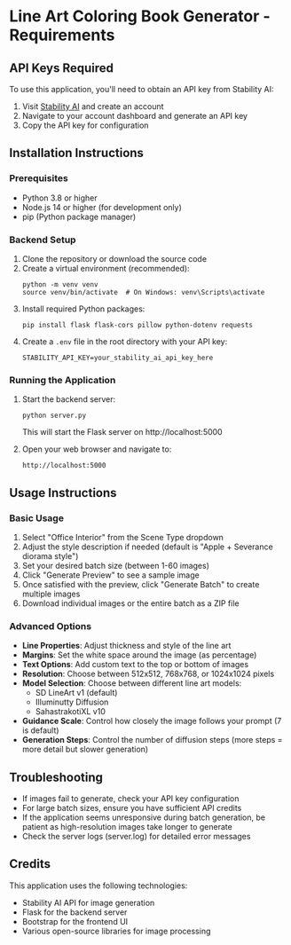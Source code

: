 # Line Art Coloring Book Generator - Requirements

## API Keys Required

To use this application, you'll need to obtain an API key from Stability AI:

1. Visit [Stability AI](https://stability.ai/) and create an account
2. Navigate to your account dashboard and generate an API key
3. Copy the API key for configuration

## Installation Instructions

### Prerequisites
- Python 3.8 or higher
- Node.js 14 or higher (for development only)
- pip (Python package manager)

### Backend Setup

1. Clone the repository or download the source code
2. Create a virtual environment (recommended):
   ```
   python -m venv venv
   source venv/bin/activate  # On Windows: venv\Scripts\activate
   ```
3. Install required Python packages:
   ```
   pip install flask flask-cors pillow python-dotenv requests
   ```
4. Create a `.env` file in the root directory with your API key:
   ```
   STABILITY_API_KEY=your_stability_ai_api_key_here
   ```

### Running the Application

1. Start the backend server:
   ```
   python server.py
   ```
   This will start the Flask server on http://localhost:5000

2. Open your web browser and navigate to:
   ```
   http://localhost:5000
   ```

## Usage Instructions

### Basic Usage

1. Select "Office Interior" from the Scene Type dropdown
2. Adjust the style description if needed (default is "Apple + Severance diorama style")
3. Set your desired batch size (between 1-60 images)
4. Click "Generate Preview" to see a sample image
5. Once satisfied with the preview, click "Generate Batch" to create multiple images
6. Download individual images or the entire batch as a ZIP file

### Advanced Options

- **Line Properties**: Adjust thickness and style of the line art
- **Margins**: Set the white space around the image (as percentage)
- **Text Options**: Add custom text to the top or bottom of images
- **Resolution**: Choose between 512x512, 768x768, or 1024x1024 pixels
- **Model Selection**: Choose between different line art models:
  - SD LineArt v1 (default)
  - Illuminutty Diffusion
  - SahastrakotiXL v10
- **Guidance Scale**: Control how closely the image follows your prompt (7 is default)
- **Generation Steps**: Control the number of diffusion steps (more steps = more detail but slower generation)

## Troubleshooting

- If images fail to generate, check your API key configuration
- For large batch sizes, ensure you have sufficient API credits
- If the application seems unresponsive during batch generation, be patient as high-resolution images take longer to generate
- Check the server logs (server.log) for detailed error messages

## Credits

This application uses the following technologies:
- Stability AI API for image generation
- Flask for the backend server
- Bootstrap for the frontend UI
- Various open-source libraries for image processing
